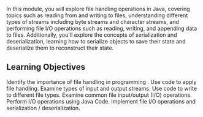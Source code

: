 <p>In this module, you will explore file handling operations in Java, covering topics such as reading from and writing to files,
  understanding different types of streams including byte streams and character streams, and performing file I/O operations such as reading,
  writing, and appending data to files. Additionally, you'll explore the concepts of serialization and deserialization, learning how to
  serialize objects to save their state and deserialize them to reconstruct their state.</p>
<h2>Learning Objectives</h2>
Identify the importance of file handling in programming .
Use code to apply file handling.
Examine types of input and output streams.
Use code to write to different file types.
Examine common file input/output (I/O) operations.
Perform I/O operations using Java Code.
Implement file I/O operations and serialization / deserialization.
